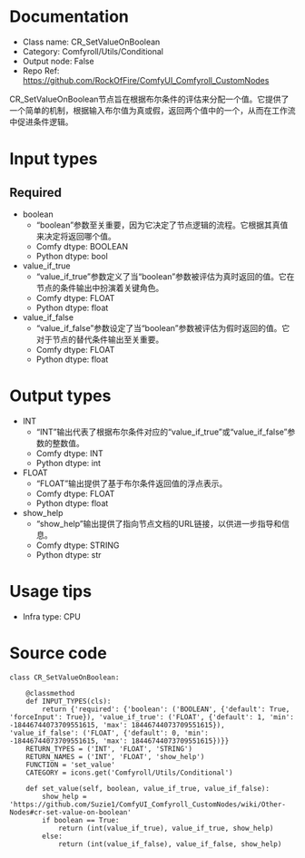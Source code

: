 # Documentation
- Class name: CR_SetValueOnBoolean
- Category: Comfyroll/Utils/Conditional
- Output node: False
- Repo Ref: https://github.com/RockOfFire/ComfyUI_Comfyroll_CustomNodes

CR_SetValueOnBoolean节点旨在根据布尔条件的评估来分配一个值。它提供了一个简单的机制，根据输入布尔值为真或假，返回两个值中的一个，从而在工作流中促进条件逻辑。

# Input types
## Required
- boolean
    - “boolean”参数至关重要，因为它决定了节点逻辑的流程。它根据其真值来决定将返回哪个值。
    - Comfy dtype: BOOLEAN
    - Python dtype: bool
- value_if_true
    - “value_if_true”参数定义了当“boolean”参数被评估为真时返回的值。它在节点的条件输出中扮演着关键角色。
    - Comfy dtype: FLOAT
    - Python dtype: float
- value_if_false
    - “value_if_false”参数设定了当“boolean”参数被评估为假时返回的值。它对于节点的替代条件输出至关重要。
    - Comfy dtype: FLOAT
    - Python dtype: float

# Output types
- INT
    - “INT”输出代表了根据布尔条件对应的“value_if_true”或“value_if_false”参数的整数值。
    - Comfy dtype: INT
    - Python dtype: int
- FLOAT
    - “FLOAT”输出提供了基于布尔条件返回值的浮点表示。
    - Comfy dtype: FLOAT
    - Python dtype: float
- show_help
    - “show_help”输出提供了指向节点文档的URL链接，以供进一步指导和信息。
    - Comfy dtype: STRING
    - Python dtype: str

# Usage tips
- Infra type: CPU

# Source code
```
class CR_SetValueOnBoolean:

    @classmethod
    def INPUT_TYPES(cls):
        return {'required': {'boolean': ('BOOLEAN', {'default': True, 'forceInput': True}), 'value_if_true': ('FLOAT', {'default': 1, 'min': -18446744073709551615, 'max': 18446744073709551615}), 'value_if_false': ('FLOAT', {'default': 0, 'min': -18446744073709551615, 'max': 18446744073709551615})}}
    RETURN_TYPES = ('INT', 'FLOAT', 'STRING')
    RETURN_NAMES = ('INT', 'FLOAT', 'show_help')
    FUNCTION = 'set_value'
    CATEGORY = icons.get('Comfyroll/Utils/Conditional')

    def set_value(self, boolean, value_if_true, value_if_false):
        show_help = 'https://github.com/Suzie1/ComfyUI_Comfyroll_CustomNodes/wiki/Other-Nodes#cr-set-value-on-boolean'
        if boolean == True:
            return (int(value_if_true), value_if_true, show_help)
        else:
            return (int(value_if_false), value_if_false, show_help)
```